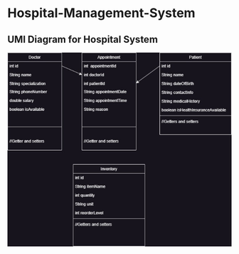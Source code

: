 # Hospital-Management-System
## UMl Diagram for Hospital System
![uml.jpg](https://github.com/mohAnan-CS/Hospital-Management-System/blob/master/images/hospital.jpg)
